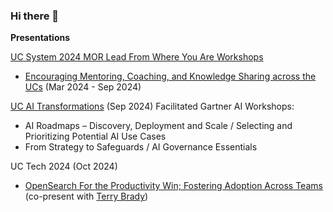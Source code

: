 ### Hi there 👋

<!--
**marisastrong/marisastrong** is a ✨ _special_ ✨ repository because its `README.md` (this file) appears on your GitHub profile.

Here are some ideas to get you started:

- 🔭 I’m currently working on ...
- 🌱 I’m currently learning ...
- 👯 I’m looking to collaborate on ...
- 🤔 I’m looking for help with ...
- 💬 Ask me about ...
- 📫 How to reach me: ...
- 😄 Pronouns: ...
- ⚡ Fun fact: ...
-->

**Presentations**

[UC System 2024 MOR Lead From Where You Are Workshops](https://portal.morassociates.com/program/ucsystem2024) 
- [Encouraging Mentoring, Coaching, and Knowledge Sharing across the UCs](https://github.com/marisastrong/marisastrong/blob/main/presentations/LFWYA%20Proj%204.pdf) (Mar 2024 - Sep 2024)

[UC AI Transformations](https://uctechnews.ucop.edu/event-creating-a-smarter-university-ai-transformations-in-administration-research-and-healthcare-september-3-4-2024-save-the-date/) (Sep 2024)
Facilitated Gartner AI Workshops:
- AI Roadmaps – Discovery, Deployment and Scale / Selecting and Prioritizing Potential AI Use Cases
- From Strategy to Safeguards / AI Governance Essentials

UC Tech 2024 (Oct 2024)
- [OpenSearch For the Productivity Win; Fostering Adoption Across Teams](https://merritt.uc3dev.cdlib.org/present/opensearch/README.html#/) (co-present with [Terry Brady](https://github.com/terrywbrady))

